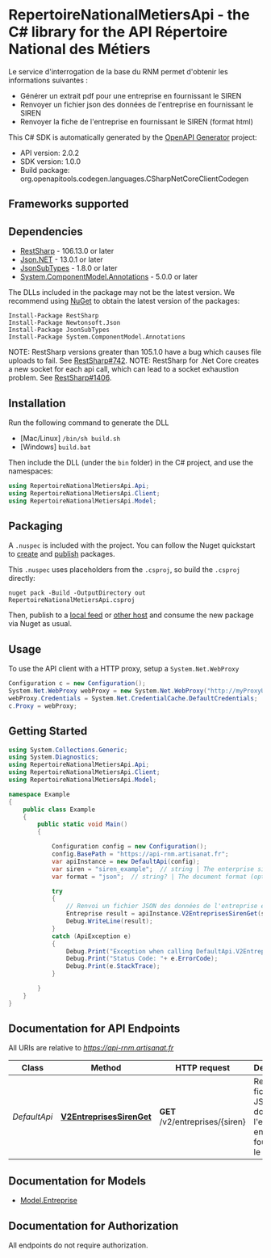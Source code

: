 # RepertoireNationalMetiersApi - the C# library for the API Répertoire National des Métiers

Le service d'interrogation de la base du RNM  permet d'obtenir les informations suivantes :
* Générer un extrait pdf pour une entreprise en fournissant le SIREN
* Renvoyer un fichier json des données de l'entreprise en fournissant le SIREN
* Renvoyer la fiche de l'entreprise en fournissant le SIREN (format html)


This C# SDK is automatically generated by the [OpenAPI Generator](https://openapi-generator.tech) project:

- API version: 2.0.2
- SDK version: 1.0.0
- Build package: org.openapitools.codegen.languages.CSharpNetCoreClientCodegen

<a name="frameworks-supported"></a>
## Frameworks supported

<a name="dependencies"></a>
## Dependencies

- [RestSharp](https://www.nuget.org/packages/RestSharp) - 106.13.0 or later
- [Json.NET](https://www.nuget.org/packages/Newtonsoft.Json/) - 13.0.1 or later
- [JsonSubTypes](https://www.nuget.org/packages/JsonSubTypes/) - 1.8.0 or later
- [System.ComponentModel.Annotations](https://www.nuget.org/packages/System.ComponentModel.Annotations) - 5.0.0 or later

The DLLs included in the package may not be the latest version. We recommend using [NuGet](https://docs.nuget.org/consume/installing-nuget) to obtain the latest version of the packages:
```
Install-Package RestSharp
Install-Package Newtonsoft.Json
Install-Package JsonSubTypes
Install-Package System.ComponentModel.Annotations
```

NOTE: RestSharp versions greater than 105.1.0 have a bug which causes file uploads to fail. See [RestSharp#742](https://github.com/restsharp/RestSharp/issues/742).
NOTE: RestSharp for .Net Core creates a new socket for each api call, which can lead to a socket exhaustion problem. See [RestSharp#1406](https://github.com/restsharp/RestSharp/issues/1406).

<a name="installation"></a>
## Installation
Run the following command to generate the DLL
- [Mac/Linux] `/bin/sh build.sh`
- [Windows] `build.bat`

Then include the DLL (under the `bin` folder) in the C# project, and use the namespaces:
```csharp
using RepertoireNationalMetiersApi.Api;
using RepertoireNationalMetiersApi.Client;
using RepertoireNationalMetiersApi.Model;
```
<a name="packaging"></a>
## Packaging

A `.nuspec` is included with the project. You can follow the Nuget quickstart to [create](https://docs.microsoft.com/en-us/nuget/quickstart/create-and-publish-a-package#create-the-package) and [publish](https://docs.microsoft.com/en-us/nuget/quickstart/create-and-publish-a-package#publish-the-package) packages.

This `.nuspec` uses placeholders from the `.csproj`, so build the `.csproj` directly:

```
nuget pack -Build -OutputDirectory out RepertoireNationalMetiersApi.csproj
```

Then, publish to a [local feed](https://docs.microsoft.com/en-us/nuget/hosting-packages/local-feeds) or [other host](https://docs.microsoft.com/en-us/nuget/hosting-packages/overview) and consume the new package via Nuget as usual.

<a name="usage"></a>
## Usage

To use the API client with a HTTP proxy, setup a `System.Net.WebProxy`
```csharp
Configuration c = new Configuration();
System.Net.WebProxy webProxy = new System.Net.WebProxy("http://myProxyUrl:80/");
webProxy.Credentials = System.Net.CredentialCache.DefaultCredentials;
c.Proxy = webProxy;
```

<a name="getting-started"></a>
## Getting Started

```csharp
using System.Collections.Generic;
using System.Diagnostics;
using RepertoireNationalMetiersApi.Api;
using RepertoireNationalMetiersApi.Client;
using RepertoireNationalMetiersApi.Model;

namespace Example
{
    public class Example
    {
        public static void Main()
        {

            Configuration config = new Configuration();
            config.BasePath = "https://api-rnm.artisanat.fr";
            var apiInstance = new DefaultApi(config);
            var siren = "siren_example";  // string | The enterprise siren
            var format = "json";  // string? | The document format (optional) 

            try
            {
                // Renvoi un fichier JSON des données de l'entreprise en fournissant le SIREN
                Entreprise result = apiInstance.V2EntreprisesSirenGet(siren, format);
                Debug.WriteLine(result);
            }
            catch (ApiException e)
            {
                Debug.Print("Exception when calling DefaultApi.V2EntreprisesSirenGet: " + e.Message );
                Debug.Print("Status Code: "+ e.ErrorCode);
                Debug.Print(e.StackTrace);
            }

        }
    }
}
```

<a name="documentation-for-api-endpoints"></a>
## Documentation for API Endpoints

All URIs are relative to *https://api-rnm.artisanat.fr*

Class | Method | HTTP request | Description
------------ | ------------- | ------------- | -------------
*DefaultApi* | [**V2EntreprisesSirenGet**](docs/DefaultApi.md#v2entreprisessirenget) | **GET** /v2/entreprises/{siren} | Renvoi un fichier JSON des données de l'entreprise en fournissant le SIREN


<a name="documentation-for-models"></a>
## Documentation for Models

 - [Model.Entreprise](docs/Entreprise.md)


<a name="documentation-for-authorization"></a>
## Documentation for Authorization

All endpoints do not require authorization.
